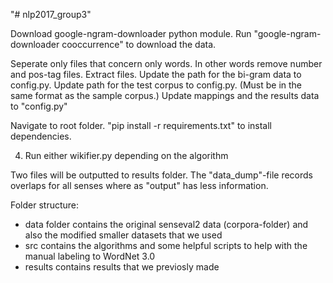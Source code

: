"# nlp2017_group3" 

Download google-ngram-downloader python module.
Run "google-ngram-downloader cooccurrence" to download the data.

Seperate only files that concern only words. In other words remove number and pos-tag files.
Extract files.
Update the path for the bi-gram data to config.py.
Update path for the test corpus to config.py. (Must be in the same format as the sample corpus.)
Update mappings and the results data to "config.py"

Navigate to root folder.
"pip install -r requirements.txt" to install dependencies.

4. Run either wikifier.py depending on the algorithm

Two files will be outputted to results folder. The "data_dump"-file records overlaps for all senses where as "output" has less information.


Folder structure:
- data folder contains the original senseval2 data (corpora-folder) and also the modified smaller datasets that we used
- src contains the algorithms and some helpful scripts to help with the manual labeling to WordNet 3.0
- results contains results that we previosly made